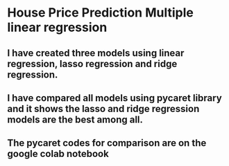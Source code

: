 # House Price Prediction Multiple linear regression
## I have created three models using linear regression, lasso regression and ridge regression.

## I have compared all models using pycaret library and it shows the lasso and ridge regression models are the best among all.

## The pycaret codes for comparison are on the google colab notebook
